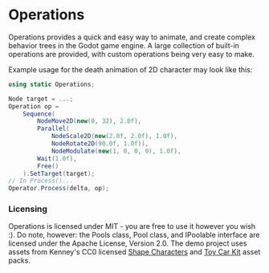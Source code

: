 # Operations
Operations provides a quick and easy way to animate, and create complex behavior trees in the Godot game engine. A large collection of built-in operations are provided, with custom operations being very easy to make.

Example usage for the death animation of 2D character may look like this:
```C#
using static Operations;

Node target = ...;
Operation op =
    Sequence(
        NodeMove2D(new(0, 32), 2.0f),
        Parallel(
            NodeScale2D(new(2.0f, 2.0f), 1.0f),
            NodeRotate2D(90.0f, 1.0f)),
            NodeModulate(new(1, 0, 0, 0), 1.0f),
        Wait(1.0f),
        Free()
    ).SetTarget(target);
// In Process()...
Operator.Process(delta, op);
```

### Licensing
Operations is licensed under MIT - you are free to use it however you wish :). Do note, however: the Pools class, Pool class, and IPoolable interface are licensed under the Apache License, Version 2.0. The demo project uses assets from Kenney's CC0 licensed [Shape Characters](https://kenney.nl/assets/shape-characters) and [Toy Car Kit](https://kenney.nl/assets/toy-car-kit) asset packs.